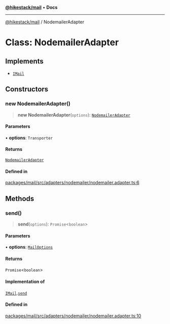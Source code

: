 [**@hikestack/mail**](/official/reference/mail/index.md) • **Docs**

***

[@hikestack/mail](/official/reference/mail/globals.md) / NodemailerAdapter

# Class: NodemailerAdapter

## Implements

- [`IMail`](/official/reference/mail/interfaces/IMail.md)

## Constructors

### new NodemailerAdapter()

> **new NodemailerAdapter**(`options`): [`NodemailerAdapter`](/official/reference/mail/classes/NodemailerAdapter.md)

#### Parameters

• **options**: `Transporter`

#### Returns

[`NodemailerAdapter`](/official/reference/mail/classes/NodemailerAdapter.md)

#### Defined in

[packages/mail/src/adapters/nodemailer/nodemailer.adapter.ts:6](https://github.com/hikestack/hike/blob/5cb68b36190947734eac00838244c1c69929cecf/packages/mail/src/adapters/nodemailer/nodemailer.adapter.ts#L6)

## Methods

### send()

> **send**(`options`): `Promise`\<`boolean`\>

#### Parameters

• **options**: [`MailOptions`](/official/reference/mail/interfaces/MailOptions.md)

#### Returns

`Promise`\<`boolean`\>

#### Implementation of

[`IMail`](/official/reference/mail/interfaces/IMail.md).[`send`](/official/reference/mail/interfaces/IMail.md#send)

#### Defined in

[packages/mail/src/adapters/nodemailer/nodemailer.adapter.ts:10](https://github.com/hikestack/hike/blob/5cb68b36190947734eac00838244c1c69929cecf/packages/mail/src/adapters/nodemailer/nodemailer.adapter.ts#L10)
